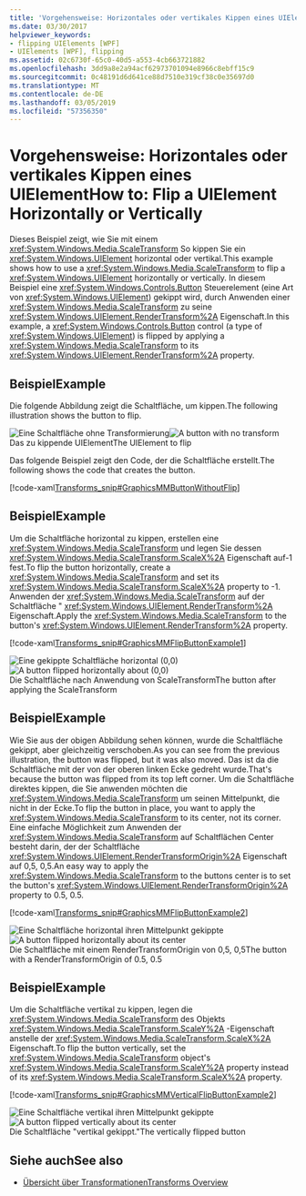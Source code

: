 ```yaml
---
title: 'Vorgehensweise: Horizontales oder vertikales Kippen eines UIElement'
ms.date: 03/30/2017
helpviewer_keywords:
- flipping UIElements [WPF]
- UIElements [WPF], flipping
ms.assetid: 02c6730f-65c0-40d5-a553-4cb663721882
ms.openlocfilehash: 3dd9a8e2a94acf62973701094e8966c8ebff15c9
ms.sourcegitcommit: 0c48191d6d641ce88d7510e319cf38c0e35697d0
ms.translationtype: MT
ms.contentlocale: de-DE
ms.lasthandoff: 03/05/2019
ms.locfileid: "57356350"
---
```

# <a name="how-to-flip-a-uielement-horizontally-or-vertically"></a><span data-ttu-id="ec0e8-102">Vorgehensweise: Horizontales oder vertikales Kippen eines UIElement</span><span class="sxs-lookup"><span data-stu-id="ec0e8-102">How to: Flip a UIElement Horizontally or Vertically</span></span>
<span data-ttu-id="ec0e8-103">Dieses Beispiel zeigt, wie Sie mit einem <xref:System.Windows.Media.ScaleTransform> So kippen Sie ein <xref:System.Windows.UIElement> horizontal oder vertikal.</span><span class="sxs-lookup"><span data-stu-id="ec0e8-103">This example shows how to use a <xref:System.Windows.Media.ScaleTransform> to flip a <xref:System.Windows.UIElement> horizontally or vertically.</span></span> <span data-ttu-id="ec0e8-104">In diesem Beispiel eine <xref:System.Windows.Controls.Button> Steuerelement (eine Art von <xref:System.Windows.UIElement>) gekippt wird, durch Anwenden einer <xref:System.Windows.Media.ScaleTransform> zu seine <xref:System.Windows.UIElement.RenderTransform%2A> Eigenschaft.</span><span class="sxs-lookup"><span data-stu-id="ec0e8-104">In this example, a <xref:System.Windows.Controls.Button> control (a type of <xref:System.Windows.UIElement>) is flipped by applying a <xref:System.Windows.Media.ScaleTransform> to its <xref:System.Windows.UIElement.RenderTransform%2A> property.</span></span>  
  
## <a name="example"></a><span data-ttu-id="ec0e8-105">Beispiel</span><span class="sxs-lookup"><span data-stu-id="ec0e8-105">Example</span></span>  
 <span data-ttu-id="ec0e8-106">Die folgende Abbildung zeigt die Schaltfläche, um kippen.</span><span class="sxs-lookup"><span data-stu-id="ec0e8-106">The following illustration shows the button to flip.</span></span>  
  
 <span data-ttu-id="ec0e8-107">![Eine Schaltfläche ohne Transformierung](./media/graphicsmm-buttonflipbeforeflip.gif "Graphicsmm_buttonflipbeforeflip")</span><span class="sxs-lookup"><span data-stu-id="ec0e8-107">![A button with no transform](./media/graphicsmm-buttonflipbeforeflip.gif "graphicsmm_buttonflipbeforeflip")</span></span>  
<span data-ttu-id="ec0e8-108">Das zu kippende UIElement</span><span class="sxs-lookup"><span data-stu-id="ec0e8-108">The UIElement to flip</span></span>  
  
 <span data-ttu-id="ec0e8-109">Das folgende Beispiel zeigt den Code, der die Schaltfläche erstellt.</span><span class="sxs-lookup"><span data-stu-id="ec0e8-109">The following shows the code that creates the button.</span></span>  
  
 [!code-xaml[Transforms_snip#GraphicsMMButtonWithoutFlip](~/samples/snippets/csharp/VS_Snippets_Wpf/Transforms_snip/CS/FlipExample.xaml#graphicsmmbuttonwithoutflip)]  
  
## <a name="example"></a><span data-ttu-id="ec0e8-110">Beispiel</span><span class="sxs-lookup"><span data-stu-id="ec0e8-110">Example</span></span>  
 <span data-ttu-id="ec0e8-111">Um die Schaltfläche horizontal zu kippen, erstellen eine <xref:System.Windows.Media.ScaleTransform> und legen Sie dessen <xref:System.Windows.Media.ScaleTransform.ScaleX%2A> Eigenschaft auf-1 fest.</span><span class="sxs-lookup"><span data-stu-id="ec0e8-111">To flip the button horizontally, create a <xref:System.Windows.Media.ScaleTransform> and set its <xref:System.Windows.Media.ScaleTransform.ScaleX%2A> property to -1.</span></span> <span data-ttu-id="ec0e8-112">Anwenden der <xref:System.Windows.Media.ScaleTransform> auf der Schaltfläche " <xref:System.Windows.UIElement.RenderTransform%2A> Eigenschaft.</span><span class="sxs-lookup"><span data-stu-id="ec0e8-112">Apply the <xref:System.Windows.Media.ScaleTransform> to the button's <xref:System.Windows.UIElement.RenderTransform%2A> property.</span></span>  
  
 [!code-xaml[Transforms_snip#GraphicsMMFlipButtonExample1](~/samples/snippets/csharp/VS_Snippets_Wpf/Transforms_snip/CS/FlipExample.xaml#graphicsmmflipbuttonexample1)]  
  
 <span data-ttu-id="ec0e8-113">![Eine gekippte Schaltfläche horizontal &#40;0,0&#41;](./media/graphicsmm-buttonfliphorizontalflip-displaced.gif "Graphicsmm_buttonfliphorizontalflip_displaced")</span><span class="sxs-lookup"><span data-stu-id="ec0e8-113">![A button flipped horizontally about &#40;0,0&#41;](./media/graphicsmm-buttonfliphorizontalflip-displaced.gif "graphicsmm_buttonfliphorizontalflip_displaced")</span></span>  
<span data-ttu-id="ec0e8-114">Die Schaltfläche nach Anwendung von ScaleTransform</span><span class="sxs-lookup"><span data-stu-id="ec0e8-114">The button after applying the ScaleTransform</span></span>  
  
## <a name="example"></a><span data-ttu-id="ec0e8-115">Beispiel</span><span class="sxs-lookup"><span data-stu-id="ec0e8-115">Example</span></span>  
 <span data-ttu-id="ec0e8-116">Wie Sie aus der obigen Abbildung sehen können, wurde die Schaltfläche gekippt, aber gleichzeitig verschoben.</span><span class="sxs-lookup"><span data-stu-id="ec0e8-116">As you can see from the previous illustration, the button was flipped, but it was also moved.</span></span> <span data-ttu-id="ec0e8-117">Das ist da die Schaltfläche mit der von der oberen linken Ecke gedreht wurde.</span><span class="sxs-lookup"><span data-stu-id="ec0e8-117">That's because the button was flipped from its top left corner.</span></span> <span data-ttu-id="ec0e8-118">Um die Schaltfläche direktes kippen, die Sie anwenden möchten die <xref:System.Windows.Media.ScaleTransform> um seinen Mittelpunkt, die nicht in der Ecke.</span><span class="sxs-lookup"><span data-stu-id="ec0e8-118">To flip the button in place, you want to apply the <xref:System.Windows.Media.ScaleTransform> to its center, not its corner.</span></span> <span data-ttu-id="ec0e8-119">Eine einfache Möglichkeit zum Anwenden der <xref:System.Windows.Media.ScaleTransform> auf Schaltflächen Center besteht darin, der der Schaltfläche <xref:System.Windows.UIElement.RenderTransformOrigin%2A> Eigenschaft auf 0,5, 0,5.</span><span class="sxs-lookup"><span data-stu-id="ec0e8-119">An easy way to apply the <xref:System.Windows.Media.ScaleTransform> to the buttons center is to set the button's <xref:System.Windows.UIElement.RenderTransformOrigin%2A> property to 0.5, 0.5.</span></span>  
  
 [!code-xaml[Transforms_snip#GraphicsMMFlipButtonExample2](~/samples/snippets/csharp/VS_Snippets_Wpf/Transforms_snip/CS/FlipExample.xaml#graphicsmmflipbuttonexample2)]  
  
 <span data-ttu-id="ec0e8-120">![Eine Schaltfläche horizontal ihren Mittelpunkt gekippte](./media/graphicsmm-buttonfliphorizontalflip-inplace.gif "Graphicsmm_buttonfliphorizontalflip_inplace")</span><span class="sxs-lookup"><span data-stu-id="ec0e8-120">![A button flipped horizontally about its center](./media/graphicsmm-buttonfliphorizontalflip-inplace.gif "graphicsmm_buttonfliphorizontalflip_inplace")</span></span>  
<span data-ttu-id="ec0e8-121">Die Schaltfläche mit einem RenderTransformOrigin von 0,5, 0,5</span><span class="sxs-lookup"><span data-stu-id="ec0e8-121">The button with a RenderTransformOrigin of 0.5, 0.5</span></span>  
  
## <a name="example"></a><span data-ttu-id="ec0e8-122">Beispiel</span><span class="sxs-lookup"><span data-stu-id="ec0e8-122">Example</span></span>  
 <span data-ttu-id="ec0e8-123">Um die Schaltfläche vertikal zu kippen, legen die <xref:System.Windows.Media.ScaleTransform> des Objekts <xref:System.Windows.Media.ScaleTransform.ScaleY%2A> -Eigenschaft anstelle der <xref:System.Windows.Media.ScaleTransform.ScaleX%2A> Eigenschaft.</span><span class="sxs-lookup"><span data-stu-id="ec0e8-123">To flip the button vertically, set the <xref:System.Windows.Media.ScaleTransform> object's <xref:System.Windows.Media.ScaleTransform.ScaleY%2A> property instead of its <xref:System.Windows.Media.ScaleTransform.ScaleX%2A> property.</span></span>  
  
 [!code-xaml[Transforms_snip#GraphicsMMVerticalFlipButtonExample2](~/samples/snippets/csharp/VS_Snippets_Wpf/Transforms_snip/CS/FlipExample.xaml#graphicsmmverticalflipbuttonexample2)]  
  
 <span data-ttu-id="ec0e8-124">![Eine Schaltfläche vertikal ihren Mittelpunkt gekippte](./media/graphicsmm-buttonflipverticalflip-inplace.gif "Graphicsmm_buttonflipverticalflip_inplace")</span><span class="sxs-lookup"><span data-stu-id="ec0e8-124">![A button flipped vertically about its center](./media/graphicsmm-buttonflipverticalflip-inplace.gif "graphicsmm_buttonflipverticalflip_inplace")</span></span>  
<span data-ttu-id="ec0e8-125">Die Schaltfläche "vertikal gekippt."</span><span class="sxs-lookup"><span data-stu-id="ec0e8-125">The vertically flipped button</span></span>  
  
## <a name="see-also"></a><span data-ttu-id="ec0e8-126">Siehe auch</span><span class="sxs-lookup"><span data-stu-id="ec0e8-126">See also</span></span>
- [<span data-ttu-id="ec0e8-127">Übersicht über Transformationen</span><span class="sxs-lookup"><span data-stu-id="ec0e8-127">Transforms Overview</span></span>](../graphics-multimedia/transforms-overview.md)
